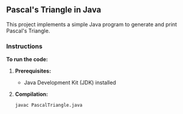 ## Pascal's Triangle in Java

This project implements a simple Java program to generate and print Pascal's Triangle.

### Instructions

**To run the code:**

1. **Prerequisites:**
   - Java Development Kit (JDK) installed

2. **Compilation:**
   ```bash
   javac PascalTriangle.java
